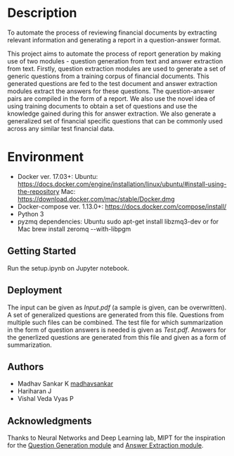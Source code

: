 # Description
To automate the process of reviewing financial documents by extracting relevant information and generating a report in a question-answer format.

This project aims to automate the process of report generation by making use of two modules - question generation from text and answer extraction from text. Firstly, question extraction modules are used to generate a set of generic questions from a training corpus of financial documents. This generated questions are fed to the test document and answer extraction modules extract the answers for these questions. The question-answer pairs are compiled in the form of a report. We also use the novel idea of using training documents to obtain a set of questions and use the knowledge gained during this for answer extraction. We also generate a generalized set of financial specific questions that can be commonly used across any similar test financial data. 

# Environment
* Docker ver. 17.03+:
  Ubuntu: https://docs.docker.com/engine/installation/linux/ubuntu/#install-using-the-repository
  Mac: https://download.docker.com/mac/stable/Docker.dmg
* Docker-compose ver. 1.13.0+: https://docs.docker.com/compose/install/
* Python 3
* pyzmq dependencies: Ubuntu sudo apt-get install libzmq3-dev or for Mac brew install zeromq --with-libpgm

## Getting Started
Run the setup.ipynb on Jupyter notebook. 

## Deployment
The input can be given as *Input.pdf* (a sample is given, can be overwritten). A set of generalized questions are generated from this file. Questions from multiple such files can be combined. The test file for which summarization in the form of question answers is needed is given as *Test.pdf*. Answers for the generlized questions are generated from this file and given as a form of summarization.

## Authors
* Madhav Sankar K [madhavsankar](https://github.com/madhavsankar)
* Hariharan J 
* Vishal Veda Vyas P 

## Acknowledgments
Thanks to Neural Networks and Deep Learning lab, MIPT for the inspiration for the [Question Generation module](https://github.com/deepmipt/question_generation) and [Answer Extraction module](https://github.com/deepmipt/DeepPavlov).

